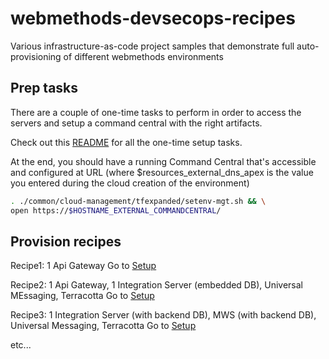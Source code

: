 # webmethods-devsecops-recipes

Various infrastructure-as-code project samples that demonstrate full auto-provisioning of different webmethods environments

## Prep tasks

There are a couple of one-time tasks to perform in order to access the servers and setup a command central with the right artifacts.

Check out this [README](./README-Preps.md) for all the one-time setup tasks.

At the end, you should have a running Command Central that's accessible and configured at URL (where $resources_external_dns_apex is the value you entered during the cloud creation of the environment)

```bash
. ./common/cloud-management/tfexpanded/setenv-mgt.sh && \
open https://$HOSTNAME_EXTERNAL_COMMANDCENTRAL/
```

## Provision recipes

Recipe1: 1 Api Gateway
Go to [Setup](./recipes/recipe1-apimgt-simple/README.md)

Recipe2: 1 Api Gateway, 1 Integration Server (embedded DB), Universal MEssaging, Terracotta
Go to [Setup](./recipes/recipe2-integration-simple/README.md)

Recipe3: 1 Integration Server (with backend DB), MWS (with backend DB), Universal Messaging, Terracotta
Go to [Setup](./recipes/recipe3-integration-with-db/README.md)

etc...